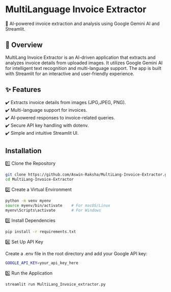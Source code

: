 
# MultiLanguage Invoice Extractor

📄 AI-powered invoice extraction and analysis using Google Gemini AI and Streamlit.




## 🚀 Overview

MultiLang Invoice Extractor is an AI-driven application that extracts and analyzes invoice details from uploaded images. It utilizes Google Gemini AI for intelligent text recognition and multi-language support. The app is built with Streamlit for an interactive and user-friendly experience.


## ✨ Features
✔️ Extracts invoice details from images (JPG,JPEG, PNG).  
✔️ Multi-language support for invoices.  
✔️ AI-powered responses to invoice-related queries.  
✔️ Secure API key handling with dotenv.  
✔️ Simple and intuitive Streamlit UI.





## Installation

1️⃣ Clone the Repository

```bash
git clone https://github.com/Aswin-Raksha/MultiLang-Invoice-Extractor.git
cd MultiLang-Invoice-Extractor
```
2️⃣ Create a Virtual Environment
```bash
python -m venv myenv
source myenv/bin/activate    # For macOS/Linux
myenv\Scripts\activate       # For Windows
```
3️⃣ Install Dependencies
```bash
pip install -r requirements.txt
```
4️⃣ Set Up API Key

Create a .env file in the root directory and add your Google API key:
```bash
GOOGLE_API_KEY=your_api_key_here
```
5️⃣ Run the Application
```bash
streamlit run MultiLang_Invoice_extractor.py
```
